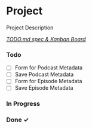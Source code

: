 # Project

Project Description

<em>[TODO.md spec & Kanban Board](https://bit.ly/3fCwKfM)</em>

### Todo

- [ ] Form for Podcast Metadata  
- [ ] Save Podcast Metadata  
- [ ] Form for Episode Metadata  
- [ ] Save Episode Metadata  

### In Progress


### Done ✓


